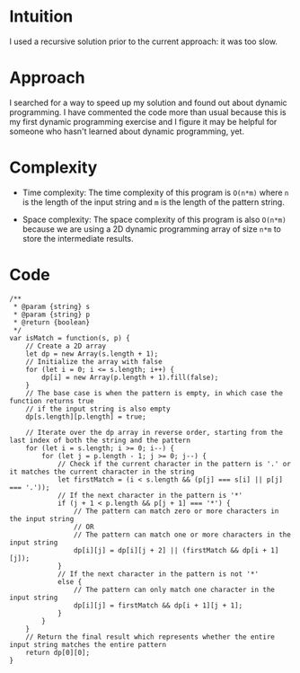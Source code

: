 # Intuition
I used a recursive solution prior to the current approach: it was too slow.

# Approach
I searched for a way to speed up my solution and found out about dynamic programming. I have commented the code more than usual because this is my first dynamic programming exercise and I figure it may be helpful for someone who hasn't learned about dynamic programming, yet.

# Complexity
- Time complexity:
The time complexity of this program is `O(n*m)` where `n` is the length of the input string and `m` is the length of the pattern string.

- Space complexity:
The space complexity of this program is also `O(n*m)` because we are using a 2D dynamic programming array of size `n*m` to store the intermediate results.

# Code
```
/**
 * @param {string} s
 * @param {string} p
 * @return {boolean}
 */
var isMatch = function(s, p) {
    // Create a 2D array 
    let dp = new Array(s.length + 1);
    // Initialize the array with false
    for (let i = 0; i <= s.length; i++) {
        dp[i] = new Array(p.length + 1).fill(false);
    }
    // The base case is when the pattern is empty, in which case the function returns true 
    // if the input string is also empty
    dp[s.length][p.length] = true;

    // Iterate over the dp array in reverse order, starting from the last index of both the string and the pattern
    for (let i = s.length; i >= 0; i--) {
        for (let j = p.length - 1; j >= 0; j--) {
            // Check if the current character in the pattern is '.' or it matches the current character in the string
            let firstMatch = (i < s.length && (p[j] === s[i] || p[j] === '.'));
            // If the next character in the pattern is '*'
            if (j + 1 < p.length && p[j + 1] === '*') {
                // The pattern can match zero or more characters in the input string
                // OR
                // The pattern can match one or more characters in the input string
                dp[i][j] = dp[i][j + 2] || (firstMatch && dp[i + 1][j]);
            } 
            // If the next character in the pattern is not '*'
            else {
                // The pattern can only match one character in the input string
                dp[i][j] = firstMatch && dp[i + 1][j + 1];
            }
        }
    }
    // Return the final result which represents whether the entire input string matches the entire pattern
    return dp[0][0];
}


```
